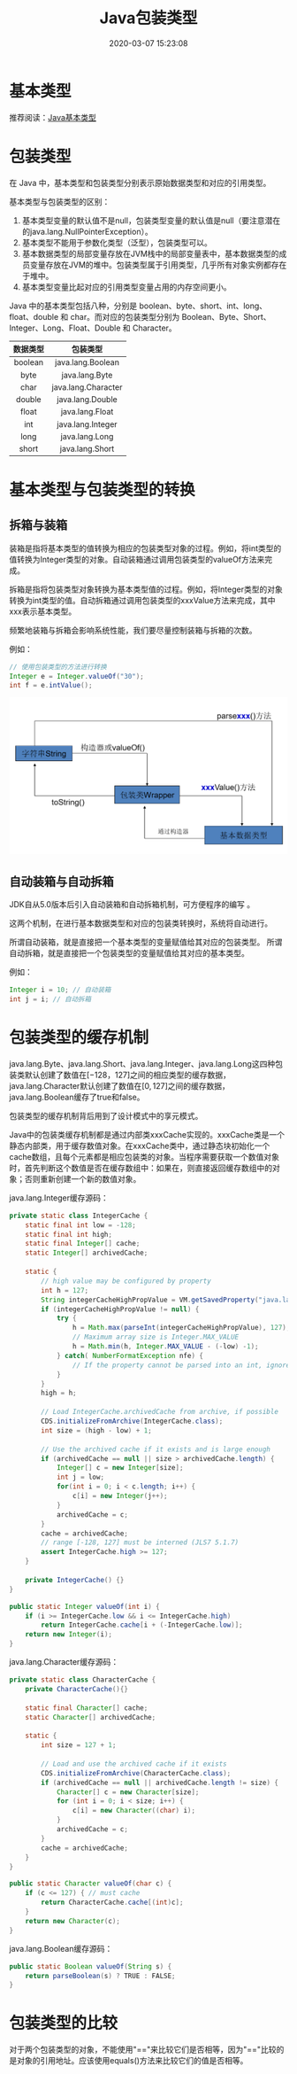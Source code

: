 ﻿---
title: Java包装类型
date: 2020-03-07 15:23:08
summary: 本文分享Java基本类型与包装类型的相关内容。
tags:
- Java
categories:
- 开发技术
---

# 基本类型

推荐阅读：[Java基本类型](https://blankspace.blog.csdn.net/article/details/104545979)

# 包装类型

在 Java 中，基本类型和包装类型分别表示原始数据类型和对应的引用类型。

基本类型与包装类型的区别：
1. 基本类型变量的默认值不是null，包装类型变量的默认值是null（要注意潜在的java.lang.NullPointerException）。
2. 基本类型不能用于参数化类型（泛型），包装类型可以。
3. 基本数据类型的局部变量存放在JVM栈中的局部变量表中，基本数据类型的成员变量存放在JVM的堆中。包装类型属于引用类型，几乎所有对象实例都存在于堆中。
4. 基本类型变量比起对应的引用类型变量占用的内存空间更小。

Java 中的基本类型包括八种，分别是 boolean、byte、short、int、long、float、double 和 char。而对应的包装类型分别为 Boolean、Byte、Short、Integer、Long、Float、Double 和 Character。

| 数据类型 | 包装类型 | 
|:----:|:----:|
| boolean | java.lang.Boolean | 
| byte | java.lang.Byte |
| char | java.lang.Character |
| double | java.lang.Double |
| float | java.lang.Float |
| int | java.lang.Integer |
| long | java.lang.Long |
| short | java.lang.Short |

# 基本类型与包装类型的转换

## 拆箱与装箱

装箱是指将基本类型的值转换为相应的包装类型对象的过程。例如，将int类型的值转换为Integer类型的对象。自动装箱通过调用包装类型的valueOf方法来完成。

拆箱是指将包装类型对象转换为基本类型值的过程。例如，将Integer类型的对象转换为int类型的值。自动拆箱通过调用包装类型的xxxValue方法来完成，其中xxx表示基本类型。

频繁地装箱与拆箱会影响系统性能，我们要尽量控制装箱与拆箱的次数。

例如：

```java
// 使用包装类型的方法进行转换
Integer e = Integer.valueOf("30");
int f = e.intValue();
```

![](../../../images/软件开发/Java/Java包装类型/1.png)

## 自动装箱与自动拆箱

JDK自从5.0版本后引入自动装箱和自动拆箱机制，可方便程序的编写 。

这两个机制，在进行基本数据类型和对应的包装类转换时，系统将自动进行。

所谓自动装箱，就是直接把一个基本类型的变量赋值给其对应的包装类型。
所谓自动拆箱，就是直接把一个包装类型的变量赋值给其对应的基本类型。

 例如：
 

```java
Integer i = 10; // 自动装箱
int j = i; // 自动拆箱
```

# 包装类型的缓存机制

java.lang.Byte、java.lang.Short、java.lang.Integer、java.lang.Long这四种包装类默认创建了数值在$[-128，127]$之间的相应类型的缓存数据，java.lang.Character默认创建了数值在$[0,127]$之间的缓存数据，java.lang.Boolean缓存了true和false。

包装类型的缓存机制背后用到了设计模式中的享元模式。

Java中的包装类缓存机制都是通过内部类xxxCache实现的。xxxCache类是一个静态内部类，用于缓存数值对象。在xxxCache类中，通过静态块初始化一个cache数组，且每个元素都是相应包装类的对象。当程序需要获取一个数值对象时，首先判断这个数值是否在缓存数组中：如果在，则直接返回缓存数组中的对象；否则重新创建一个新的数值对象。

java.lang.Integer缓存源码：
```java
private static class IntegerCache {
    static final int low = -128;
    static final int high;
    static final Integer[] cache;
    static Integer[] archivedCache;

    static {
        // high value may be configured by property
        int h = 127;
        String integerCacheHighPropValue = VM.getSavedProperty("java.lang.Integer.IntegerCache.high");
        if (integerCacheHighPropValue != null) {
            try {
                h = Math.max(parseInt(integerCacheHighPropValue), 127);
                // Maximum array size is Integer.MAX_VALUE
                h = Math.min(h, Integer.MAX_VALUE - (-low) -1);
            } catch( NumberFormatException nfe) {
                // If the property cannot be parsed into an int, ignore it.
            }
        }
        high = h;

        // Load IntegerCache.archivedCache from archive, if possible
        CDS.initializeFromArchive(IntegerCache.class);
        int size = (high - low) + 1;

        // Use the archived cache if it exists and is large enough
        if (archivedCache == null || size > archivedCache.length) {
            Integer[] c = new Integer[size];
            int j = low;
            for(int i = 0; i < c.length; i++) {
                c[i] = new Integer(j++);
            }
            archivedCache = c;
        }
        cache = archivedCache;
        // range [-128, 127] must be interned (JLS7 5.1.7)
        assert IntegerCache.high >= 127;
    }

    private IntegerCache() {}
}
```

```java
public static Integer valueOf(int i) {
    if (i >= IntegerCache.low && i <= IntegerCache.high)
        return IntegerCache.cache[i + (-IntegerCache.low)];
    return new Integer(i);
}
```

java.lang.Character缓存源码：
```java
private static class CharacterCache {
    private CharacterCache(){}

    static final Character[] cache;
    static Character[] archivedCache;

    static {
        int size = 127 + 1;

        // Load and use the archived cache if it exists
        CDS.initializeFromArchive(CharacterCache.class);
        if (archivedCache == null || archivedCache.length != size) {
            Character[] c = new Character[size];
            for (int i = 0; i < size; i++) {
                c[i] = new Character((char) i);
            }
            archivedCache = c;
        }
        cache = archivedCache;
    }
}
```

```java
public static Character valueOf(char c) {
    if (c <= 127) { // must cache
        return CharacterCache.cache[(int)c];
    }
    return new Character(c);
}
```

java.lang.Boolean缓存源码：
```java
public static Boolean valueOf(String s) {
    return parseBoolean(s) ? TRUE : FALSE;
}
```

# 包装类型的比较

对于两个包装类型的对象，不能使用"\=\="来比较它们是否相等，因为"\=\="比较的是对象的引用地址。应该使用equals()方法来比较它们的值是否相等。
